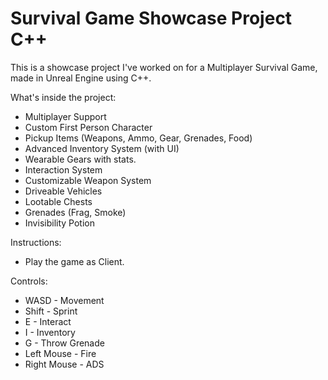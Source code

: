 # Survival Game Showcase Project C++ 

This is a showcase project I've worked on for a Multiplayer Survival Game, made in Unreal Engine using C++.

What's inside the project:
- Multiplayer Support
- Custom First Person Character
- Pickup Items (Weapons, Ammo, Gear, Grenades, Food)
- Advanced Inventory System (with UI)
- Wearable Gears with stats.
- Interaction System
- Customizable Weapon System
- Driveable Vehicles
- Lootable Chests
- Grenades (Frag, Smoke)
- Invisibility Potion

Instructions:
- Play the game as Client. 

Controls:
- WASD - Movement
- Shift - Sprint
- E - Interact
- I - Inventory
- G - Throw Grenade
- Left Mouse - Fire
- Right Mouse - ADS



